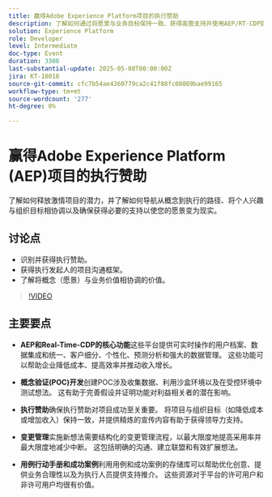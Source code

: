 ```yaml
---
title: 赢得Adobe Experience Platform项目的执行赞助
description: 了解如何通过将愿景与业务目标保持一致、获得高管支持并使用AEP/RT-CDP提升价值，将激情项目转化为有影响力的计划。
solution: Experience Platform
role: Developer
level: Intermediate
doc-type: Event
duration: 3308
last-substantial-update: 2025-05-08T00:00:00Z
jira: KT-18018
source-git-commit: cfc7b54ae4360779ca2c41f88fc08089bae99165
workflow-type: tm+mt
source-wordcount: '277'
ht-degree: 0%

---
```



# 赢得Adobe Experience Platform (AEP)项目的执行赞助

了解如何释放激情项目的潜力，并了解如何导航从概念到执行的路径、将个人兴趣与组织目标相协调以及确保获得必要的支持以使您的愿景变为现实。

## 讨论点

* 识别并获得执行赞助。
* 获得执行发起人的项目沟通框架。
* 了解将概念（愿景）与业务价值相协调的价值。

>[!VIDEO](https://video.tv.adobe.com/v/3458041/?learn=on&enablevpops)

## 主要要点

* **AEP和Real-Time-CDP的核心功能**&#x200B;这些平台提供可实时操作的用户档案、数据集成和统一、客户细分、个性化、预测分析和强大的数据管理。 这些功能可以帮助企业降低成本、提高效率并推动收入增长。

* **概念验证(POC)开发**&#x200B;创建POC涉及收集数据、利用沙盒环境以及在受控环境中测试想法。 这有助于完善假设并证明功能对利益相关者的潜在影响。

* **执行赞助**&#x200B;确保执行赞助对项目成功至关重要。  将项目与组织目标（如降低成本或增加收入）保持一致，并提供精炼的宣传内容有助于获得领导力支持。

* **变更管理**&#x200B;实施新想法需要结构化的变更管理流程，以最大限度地提高采用率并最大限度地减少中断。  这包括明确的沟通、建立联盟和有效扩展想法。

* **用例行动手册和成功案例**&#x200B;利用用例和成功案例的存储库可以帮助优化创意、提供业务合理性以及为执行人员提供支持推介。  这些资源对于平台的许可用户和非许可用户均很有价值。
